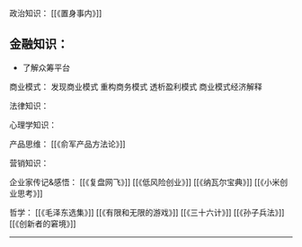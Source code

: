 

政治知识：
[[《置身事内》]]

金融知识：
- 
- 了解众筹平台

商业模式：
发现商业模式
重构商务模式
透析盈利模式
商业模式经济解释


法律知识：

心理学知识：

产品思维：
[[《俞军产品方法论》]]

营销知识：

企业家传记&感悟：
[[《复盘网飞》]]
[[《低风险创业》]]
[[《纳瓦尔宝典》]]
[[《小米创业思考》]]

哲学：
[[《毛泽东选集》]]
[[《有限和无限的游戏》]]
[[《三十六计》]]
[[《孙子兵法》]]
[[《创新者的窘境》]]

---